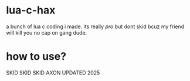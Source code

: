 # lua-c-hax

a bunch of lua c coding i made. its really *pro* but dont skid bcuz my friend will kill you no cap on gang dude.

# how to use?

SKID SKID SKID AXON UPDATED 2025
